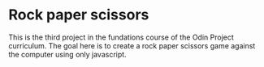 # Rock paper scissors

This is the third project in the fundations course of the Odin Project curriculum. The goal here is to create a rock paper scissors game against the computer using only javascript.